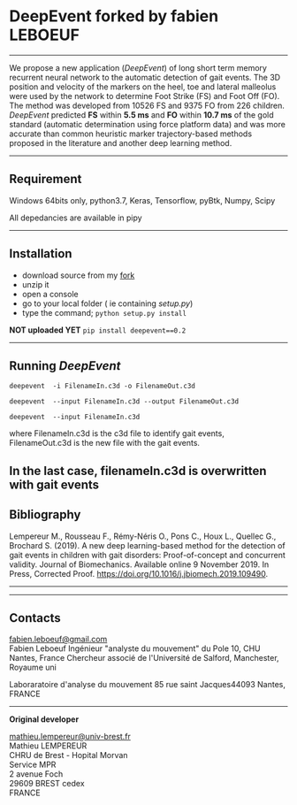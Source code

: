 # DeepEvent forked by fabien LEBOEUF

---
We propose a new application (_DeepEvent_) of long short term memory recurrent neural network to the automatic detection of gait events.
The 3D position and velocity of the markers on the heel, toe and lateral malleolus were used by the network to determine Foot Strike (FS) and Foot Off (FO).
The method was developed from  10526 FS and 9375 FO from 226 children. _DeepEvent_ predicted **FS** within **5.5 ms** and **FO** within **10.7 ms** of the gold standard (automatic determination using force platform data) and was more accurate than common heuristic marker trajectory-based methods proposed in the literature and another deep learning method.

---
## Requirement


Windows 64bits only, python3.7, Keras, Tensorflow, pyBtk, Numpy, Scipy

All depedancies are available in pipy  


---
## Installation

 - download source from my [fork](https://github.com/aaa34169/deepevent)
 - unzip it
 - open a console
 - go to your local folder ( ie containing *setup.py*)
 - type the command;
 `python setup.py install`


**NOT uploaded YET** `pip install deepevent==0.2`

---
## Running _DeepEvent_
`deepevent  -i FilenameIn.c3d -o FilenameOut.c3d`

`deepevent  --input FilenameIn.c3d --output FilenameOut.c3d`

`deepevent  --input FilenameIn.c3d`

where FilenameIn.c3d is the c3d file to identify gait events, FilenameOut.c3d is the new file with the gait events.

In the last case, filenameIn.c3d is overwritten with gait events
---
## Bibliography
Lempereur M., Rousseau F., Rémy-Néris O., Pons C., Houx L., Quellec G., Brochard S. (2019). A new deep learning-based method for the detection of gait events in children with gait disorders: Proof-of-concept and concurrent validity. Journal of Biomechanics. Available online 9 November 2019. In Press, Corrected Proof. https://doi.org/10.1016/j.jbiomech.2019.109490.

---

---
## Contacts

[fabien.leboeuf@gmail.com](mailto:fabien.leboeuf@gmail.com)  
Fabien Leboeuf
Ingénieur "analyste du mouvement" du Pole 10, CHU Nantes, France
Chercheur associé de l'Université de Salford, Manchester, Royaume uni

Laboraratoire d'analyse du mouvement
85 rue saint Jacques44093 Nantes, FRANCE

--------------------
**Original developer**

[mathieu.lempereur@univ-brest.fr](mailto:mathieu.lemepreur@univ-brest.fr)  
Mathieu LEMPEREUR  
CHRU de Brest - Hopital Morvan  
Service MPR  
2 avenue Foch  
29609 BREST cedex  
FRANCE
